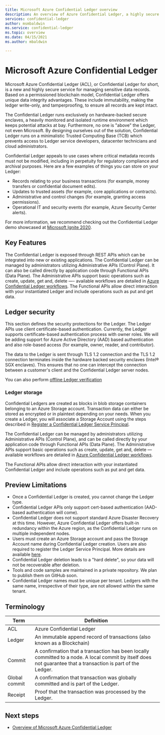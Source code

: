 ```yaml
---
title: Microsoft Azure Confidential Ledger overview
description: An overview of Azure Confidential Ledger, a highly secure service for managing sensitive data records
services: confidential-ledger
author: msmbaldwin
ms.service: confidential-ledger
ms.topic: overview
ms.date: 04/15/2021
ms.author: mbaldwin

---
```

# Microsoft Azure Confidential Ledger

Microsoft Azure Confidential Ledger (ACL), or Confidential Ledger for short, is a new and highly secure service for managing sensitive data records. Based on a permissioned blockchain model, Confidential Ledger offers unique data integrity advantages. These include immutability, making the ledger write-only, and tamperproofing, to ensure all records are kept intact.

The Confidential Ledger runs exclusively on hardware-backed secure enclaves, a heavily monitored and isolated runtime environment which keeps potential attacks at bay. Furthermore, no one is "above" the Ledger, not even Microsoft. By designing ourselves out of the solution, Confidential Ledger runs on a minimalistic Trusted Computing Base (TCB) which prevents access to Ledger service developers, datacenter technicians and cloud administrators.

Confidential Ledger appeals to use cases where critical metadata records must not be modified, including in perpetuity for regulatory compliance and archival purposes. Here are a few examples of things you can store on your Ledger:

- Records relating to your business transactions (for example, money transfers or confidential document edits).
- Updates to trusted assets (for example, core applications or contracts).
- Administrative and control changes (for example, granting access permissions).
- Operational IT and security events (for example, Azure Security Center alerts).

For more information, we recommend checking out the Confidential Ledger demo showcased at [Microsoft Ignite 2020](https://mediusprodstatic.studios.ms/asset-b88de19d-4187-40c4-98f2-a65efc419e2a/OD221_1920x1080_AACAudio_1461.mp4?sv=2018-03-28&sr=b&sig=k5roi6WXnlqK1zP0fs5KYlJd4FD3Nuaf97z%2B2gV0aTs%3D&st=2020-09-22T08%3A05%3A01Z&se=2025-09-22T08%3A10%3A01Z&sp=r&rscd=filename%3DIG20-OD221-Inside%2BAzure%2BDatacenter%2BArchitecture%2Bwith%2BMark%2BRu.mp4).


## Key Features

The Confidential Ledger is exposed through REST APIs which can be integrated into new or existing applications. The Confidential Ledger can be managed by administrators utilizing Administrative APIs (Control Plane). It can also be called directly by application code through Functional APIs (Data Plane). The Administrative APIs support basic operations such as create, update, get and, delete —- available workflows are detailed in [Azure Confidential Ledger workflows](workflows.md). The Functional APIs allow direct interaction with your instantiated Ledger and include operations such as put and get data.

## Ledger security

This section defines the security protections for the Ledger. The Ledger APIs use client certificate-based authentication. Currently, the Ledger supports certificate-based authentication process with owner roles. We will be adding support for Azure Active Directory (AAD) based authentication and also role-based access (for example, owner, reader, and contributor).

The data to the Ledger is sent through TLS 1.2 connection and the TLS 1.2 connection terminates inside the hardware backed security enclaves (Intel® SGX enclaves). This ensures that no one can intercept the connection between a customer's client and the Confidential Ledger server nodes.

You can also perform [offline Ledger verification](offline-ledger-verification.md)

### Ledger storage

Confidential Ledgers are created as blocks in blob storage containers belonging to an Azure Storage account. Transaction data can either be stored as encrypted or in plaintext depending on your needs. When you create a Ledger, you will associate a Storage Account using the steps described in [Register a Confidential Ledger Service Principal](register-ledger-service-principal.md).

The Confidential Ledger can be managed by administrators utilizing Administrative APIs (Control Plane), and can be called directly by your application code through Functional APIs (Data Plane). The Administrative APIs support basic operations such as create, update, get and, delete — available workflows are detailed in [Azure Confidential Ledger workflows](workflows.md).

The Functional APIs allow direct interaction with your instantiated Confidential Ledger and include operations such as put and get data.

## Preview Limitations

- Once a Confidential Ledger is created, you cannot change the Ledger type.
- Confidential Ledger APIs only support cert-based authentication (AAD-based authentication will come).
- Confidential Ledger does not support standard Azure Disaster Recovery at this time. However, Azure Confidential Ledger offers built-in redundancy within the Azure region, as the Confidential Ledger runs on multiple independent nodes.
- Users must create an Azure Storage account and pass the Storage Account name during Confidential Ledger creation. Users are also required to register the Ledger Service Principal. More details are available [here](quickstart-python.md#register-the-microsoftconfidentialledger-resource-provider).
- Confidential Ledger deletion leads to a "hard delete", so your data will not be recoverable after deletion.
- Tools and code samples are maintained in a private repository. We plan to publish them on GitHub soon.
- Confidential Ledger names must be unique per tenant. Ledgers with the same name, irrespective of their type, are not allowed within the same tenant.

## Terminology

| Term | Definition |
|--|--|
| ACL | Azure Confidential Ledger |
| Ledger | An immutable append record of transactions (also known as a Blockchain) |
| Commit | A confirmation that a transaction has been locally committed to a node. A local commit by itself does not guarantee that a transaction is part of the Ledger. |
| Global commit | A confirmation that transaction was globally committed and is part of the Ledger. |
| Receipt | Proof that the transaction was processed by the Ledger. |

## Next steps

- [Overview of Microsoft Azure Confidential Ledger](overview.md)
